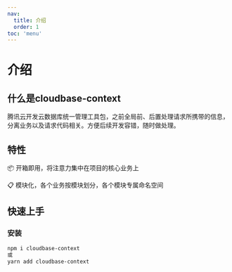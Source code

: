 ```yaml
---
nav:
  title: 介绍
  order: 1
toc: 'menu'
---
```

# 介绍
## 什么是cloudbase-context
腾讯云开发云数据库统一管理工具包，之前全局前、后置处理请求所携带的信息，分离业务以及请求代码相关。方便后续开发容错，随时做处理。

## 特性
📦 开箱即用，将注意力集中在项目的核心业务上

📋 模块化，各个业务按模块划分，各个模块专属命名空间
## 快速上手
### 安装
```bash
npm i cloudbase-context
或
yarn add cloudbase-context
```



